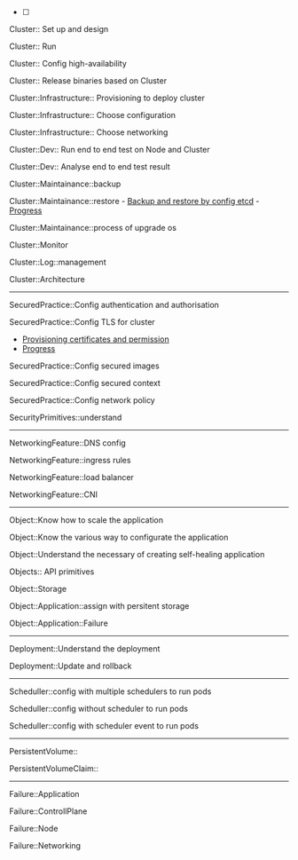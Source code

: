 -[ ]

Cluster:: Set up and design

Cluster:: Run

Cluster:: Config high-availability

Cluster:: Release binaries based on Cluster

Cluster::Infrastructure:: Provisioning to deploy cluster

Cluster::Infrastructure:: Choose configuration

Cluster::Infrastructure:: Choose networking

Cluster::Dev:: Run end to end test on Node and Cluster

Cluster::Dev:: Analyse end to end test result

Cluster::Maintainance::backup

Cluster::Maintainance::restore
    - [Backup and restore by config etcd](https://kubernetes.io/docs/tasks/administer-cluster/configure-upgrade-etcd/)
    - [Progress](./k8s-journey/k8s-practices/etcd/README.md)
 
Cluster::Maintainance::process of upgrade os

Cluster::Monitor

Cluster::Log::management

Cluster::Architecture

------

SecuredPractice::Config authentication and authorisation

SecuredPractice::Config TLS for cluster
- [Provisioning certificates and permission](https://github.com/mmumshad/kubernetes-the-hard-way/blob/master/docs/04-certificate-authority.md)
- [Progress](./k8s-journey/k8s-practices/Secured-Cluster/README.md)

SecuredPractice::Config secured images

SecuredPractice::Config secured context

SecuredPractice::Config network policy

SecurityPrimitives::understand

------

NetworkingFeature::DNS config

NetworkingFeature::ingress rules

NetworkingFeature::load balancer

NetworkingFeature::CNI


------

Object::Know how to scale the application

Object::Know the various way to configurate the application

Object::Understand the necessary of creating self-healing application

Objects:: API primitives

Object::Storage

Object::Application::assign with persitent storage

Object::Application::Failure


------ 

Deployment::Understand the deployment

Deployment::Update and rollback

------ 

Scheduller::config with multiple schedulers to run pods

Scheduller::config without scheduler to run pods

Scheduller::config with scheduler event to run pods


------

PersistentVolume::

PersistentVolumeClaim::

------

Failure::Application

Failure::ControllPlane

Failure::Node

Failure::Networking
